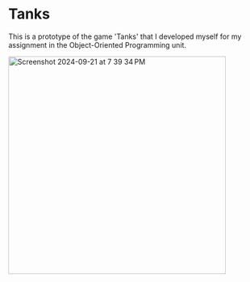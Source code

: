 # Tanks
This is a prototype of the game 'Tanks' that I developed myself for my assignment in the Object-Oriented Programming unit.

<img width="431" alt="Screenshot 2024-09-21 at 7 39 34 PM" src="https://github.com/user-attachments/assets/edafb38e-20ad-4ea8-a4d5-7b7e4c6d126b">
